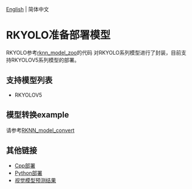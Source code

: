 [English](README_EN.md) | 简体中文

# RKYOLO准备部署模型

RKYOLO参考[rknn_model_zoo](https://github.com/airockchip/rknn_model_zoo/tree/main/models/CV/object_detection/yolo)的代码
对RKYOLO系列模型进行了封装，目前支持RKYOLOV5系列模型的部署。

## 支持模型列表

* RKYOLOV5

## 模型转换example

请参考[RKNN_model_convert](https://github.com/airockchip/rknn_model_zoo/tree/main/models/CV/object_detection/yolo/RKNN_model_convert)


## 其他链接
- [Cpp部署](./cpp)
- [Python部署](./python)
- [视觉模型预测结果](../../../../docs/api/vision_results/)
